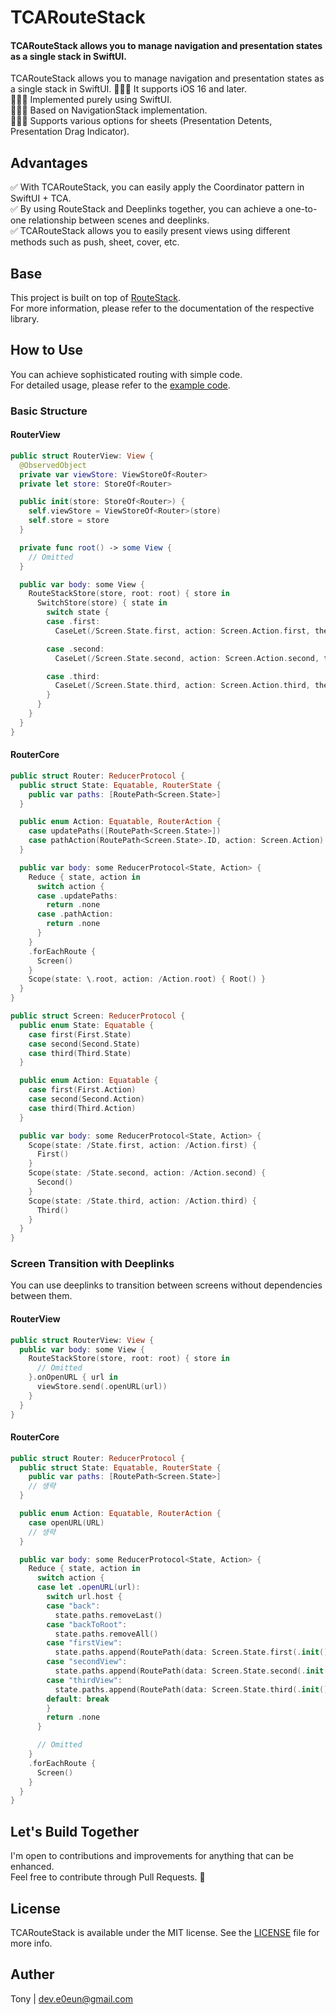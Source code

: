 # TCARouteStack

#### TCARouteStack allows you to manage navigation and presentation states as a single stack in SwiftUI.

TCARouteStack allows you to manage navigation and presentation states as a single stack in SwiftUI.
💁🏻‍♂️ It supports iOS 16 and later.<br>
💁🏻‍♂️ Implemented purely using SwiftUI.<br>
💁🏻‍♂️ Based on NavigationStack implementation.<br>
💁🏻‍♂️ Supports various options for sheets (Presentation Detents, Presentation Drag Indicator).<br>

## Advantages

✅ With TCARouteStack, you can easily apply the Coordinator pattern in SwiftUI + TCA.<br>
✅ By using RouteStack and Deeplinks together, you can achieve a one-to-one relationship between scenes and deeplinks.<br>
✅ TCARouteStack allows you to easily present views using different methods such as push, sheet, cover, etc.

## Base

This project is built on top of [RouteStack](https://github.com/Monsteel/RouteStack).<br>
For more information, please refer to the documentation of the respective library.

## How to Use

You can achieve sophisticated routing with simple code.<br>
For detailed usage, please refer to the [example code](https://github.com/Monsteel/TCARouteStack/tree/main/Example).

### Basic Structure

#### RouterView

```swift
public struct RouterView: View {
  @ObservedObject
  private var viewStore: ViewStoreOf<Router>
  private let store: StoreOf<Router>

  public init(store: StoreOf<Router>) {
    self.viewStore = ViewStoreOf<Router>(store)
    self.store = store
  }

  private func root() -> some View {
    // Omitted
  }

  public var body: some View {
    RouteStackStore(store, root: root) { store in
      SwitchStore(store) { state in
        switch state {
        case .first:
          CaseLet(/Screen.State.first, action: Screen.Action.first, then: FirstView.init)

        case .second:
          CaseLet(/Screen.State.second, action: Screen.Action.second, then: SecondView.init)

        case .third:
          CaseLet(/Screen.State.third, action: Screen.Action.third, then: ThirdView.init)
        }
      }
    }
  }
}
```

#### RouterCore

```swift
public struct Router: ReducerProtocol {
  public struct State: Equatable, RouterState {
    public var paths: [RoutePath<Screen.State>]
  }

  public enum Action: Equatable, RouterAction {
    case updatePaths([RoutePath<Screen.State>])
    case pathAction(RoutePath<Screen.State>.ID, action: Screen.Action)
  }

  public var body: some ReducerProtocol<State, Action> {
    Reduce { state, action in
      switch action {
      case .updatePaths:
        return .none
      case .pathAction:
        return .none
      }
    }
    .forEachRoute {
      Screen()
    }
    Scope(state: \.root, action: /Action.root) { Root() }
  }
}

public struct Screen: ReducerProtocol {
  public enum State: Equatable {
    case first(First.State)
    case second(Second.State)
    case third(Third.State)
  }

  public enum Action: Equatable {
    case first(First.Action)
    case second(Second.Action)
    case third(Third.Action)
  }

  public var body: some ReducerProtocol<State, Action> {
    Scope(state: /State.first, action: /Action.first) {
      First()
    }
    Scope(state: /State.second, action: /Action.second) {
      Second()
    }
    Scope(state: /State.third, action: /Action.third) {
      Third()
    }
  }
}

```

### Screen Transition with Deeplinks

You can use deeplinks to transition between screens without dependencies between them.

#### RouterView

```swift
public struct RouterView: View {
  public var body: some View {
    RouteStackStore(store, root: root) { store in
      // Omitted
    }.onOpenURL { url in
      viewStore.send(.openURL(url))
    }
  }
}
```

#### RouterCore

```swift
public struct Router: ReducerProtocol {
  public struct State: Equatable, RouterState {
    public var paths: [RoutePath<Screen.State>]
    // 생략
  }

  public enum Action: Equatable, RouterAction {
    case openURL(URL)
    // 생략
  }

  public var body: some ReducerProtocol<State, Action> {
    Reduce { state, action in
      switch action {
      case let .openURL(url):
        switch url.host {
        case "back":
          state.paths.removeLast()
        case "backToRoot":
          state.paths.removeAll()
        case "firstView":
          state.paths.append(RoutePath(data: Screen.State.first(.init()), style: .cover))
        case "secondView":
          state.paths.append(RoutePath(data: Screen.State.second(.init()), style: .push))
        case "thirdView":
          state.paths.append(RoutePath(data: Screen.State.third(.init()), style: .sheet([.medium, .large], .visible)))
        default: break
        }
        return .none
      }

      // Omitted
    }
    .forEachRoute {
      Screen()
    }
  }
}

```

## Let's Build Together

I'm open to contributions and improvements for anything that can be enhanced.<br>
Feel free to contribute through Pull Requests. 🙏

## License

TCARouteStack is available under the MIT license. See the [LICENSE](https://github.com/Monsteel/TCARouteStack/tree/main/LICENSE) file for more info.

## Auther

Tony | dev.e0eun@gmail.com
